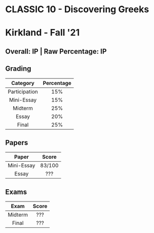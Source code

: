 # CLASSIC 10 - Discovering Greeks

# Kirkland - Fall '21

## Overall: IP | Raw Percentage: IP

## Grading

|   Category    | Percentage |
| :-----------: | :--------: |
| Participation |    15%     |
|  Mini-Essay   |    15%     |
|    Midterm    |    25%     |
|     Essay     |    20%     |
|     Final     |    25%     |

## Papers

|   Paper    | Score  |
| :--------: | :----: |
| Mini-Essay | 83/100 |
|   Essay    |  ???   |

## Exams

|  Exam   | Score |
| :-----: | :---: |
| Midterm |  ???  |
|  Final  |  ???  |
